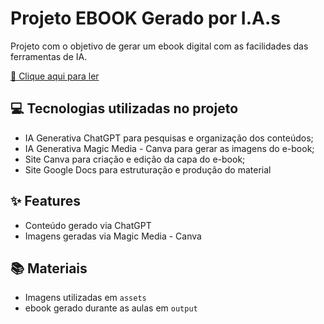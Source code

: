 # Projeto EBOOK Gerado por I.A.s

Projeto com o objetivo de gerar um ebook digital com as facilidades das ferramentas de IA.

<a href="https://github.com/CaiqueCodeSD/prompts-recipe-to-create-a-ebook/blob/main/output/Redefinindo%20a%20Leitura_%20Como%20as%20IAs%20est%C3%A3o%20transformando%20o%20conhecimento.pdf" title="View PDF now"> 📕 Clique aqui para ler</a>

## 💻 Tecnologias utilizadas no projeto

- IA Generativa ChatGPT para pesquisas e organização dos conteúdos;
- IA Generativa Magic Media - Canva para gerar as imagens do e-book;
- Site Canva para criação e edição da capa do e-book;
- Site Google Docs para estruturação e produção do material

## ✨ Features

- Conteúdo gerado via ChatGPT
- Imagens geradas via Magic Media - Canva

## 📚 Materiais

- Imagens utilizadas em `assets`
- ebook gerado durante as aulas em `output`
